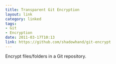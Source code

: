 ```yaml
---
title: Transparent Git Encryption
layout: link
category: linked
tags:
- Git
- Encryption
date: 2011-03-17T10:13
link: https://github.com/shadowhand/git-encrypt
---
```


Encrypt files/folders in a Git repository.